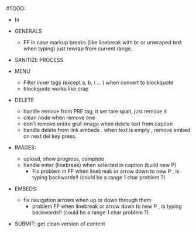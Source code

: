 
#TODO:
  + hi

  + GENERALS
    + FF in case markup breaks (like linebreak with br or unwraped text when typing) just rewrap from current range.

  + SANITIZE PROCESS

  + MENU
    + Filter inner tags (except a, b, i ... ) when convert to blockquote
    + blockquote works like crap

  + DELETE
    + handle remove from PRE tag, it set rare span, just remove it
    + clean node when remove one
    + don't remove entire graf-image when delete text from caption
    + handle delete from link embeds . when text is empty , remove embed on next del key press.

  + IMAGES:
    + upload, show progress, complete
    + handle enter (linebreak) when selected in caption (build new P)
      + Fix problem in FF when linebreak or arrow down to new P , is typing backwards!! (could be a range 1 char problem ?)

  + EMBEDS:
    + fix navigation arrows when up or down through them
      + problem FF when linebreak or arrow down to new P , is typing backwards!! (could be a range 1 char problem ?)

  + SUBMIT:
    get clean version of content

